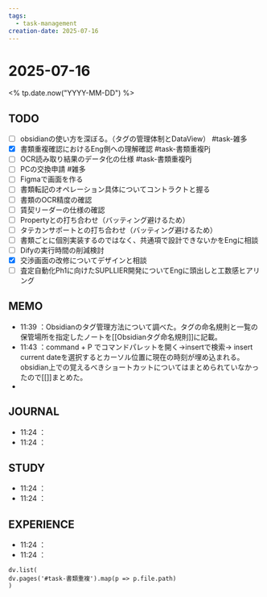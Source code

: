 ```yaml
---
tags:
  - task-management
creation-date: 2025-07-16
---
```

# 2025-07-16

<% tp.date.now("YYYY-MM-DD") %>

## TODO
- [ ] obsidianの使い方を深ぼる。（タグの管理体制とDataView） #task-雑多 
- [x] 書類重複確認におけるEng側への理解確認 #task-書類重複Pj
- [ ] OCR読み取り結果のデータ化の仕様 #task-書類重複Pj 
- [ ] PCの交換申請 #雑多
- [ ] Figmaで画面を作る
- [ ] 書類転記のオペレーション具体についてコントラクトと握る
- [ ] 書類のOCR精度の確認
- [ ] 賃契リーダーの仕様の確認
- [ ] Propertyとの打ち合わせ（バッティング避けるため）
- [ ] タテカンサポートとの打ち合わせ（バッティング避けるため）
- [ ] 書類ごとに個別実装するのではなく、共通項で設計できないかをEngに相談
- [ ] Difyの実行時間の削減検討
- [x] 交渉画面の改修についてデザインと相談
- [ ] 査定自動化Ph1に向けたSUPLLIER開発についてEngに頭出しと工数感ヒアリング

## MEMO
- 11:39 ：Obsidianのタグ管理方法について調べた。タグの命名規則と一覧の保管場所を指定したノートを[[Obsidianタグ命名規則]]に記載。
- 11:43 ：command + P でコマンドパレットを開く→insertで検索→ insert current dateを選択するとカーソル位置に現在の時刻が埋め込まれる。obsidian上での覚えるべきショートカットについてはまとめられていなかったので[[]]まとめた。
- 

## JOURNAL
- 11:24 ：
- 11:24 ：

## STUDY
- 11:24 ：
- 11:24 ：

## EXPERIENCE
- 11:24 ：
- 11:24 ：



```dataviewjs
dv.list(
dv.pages('#task-書類重複').map(p => p.file.path)
)
```
